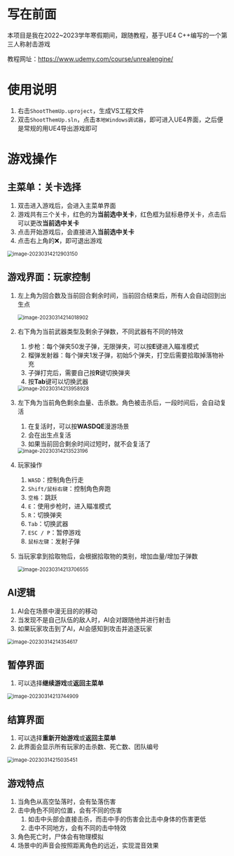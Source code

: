 # 写在前面

本项目是我在2022~2023学年寒假期间，跟随教程，基于UE4 C++编写的一个第三人称射击游戏

教程网址：https://www.udemy.com/course/unrealengine/

# 使用说明

1. 右击`ShootThemUp.uproject`，生成VS工程文件
2. 双击`ShootThemUp.sln`，点击`本地Windows调试器`，即可进入UE4界面，之后便是常规的用UE4导出游戏即可

# 游戏操作

## 主菜单：关卡选择

1. 双击进入游戏后，会进入主菜单界面
2. 游戏共有三个关卡，红色的为**当前选中关卡**，红色框为鼠标悬停关卡，点击后可以更改**当前选中关卡**
3. 点击开始游戏后，会直接进入**当前选中关卡**
4. 点击右上角的❌，即可退出游戏

<img src="AssetMarkdown/image-20230314212903150.png" alt="image-20230314212903150" style="zoom:80%;" />

## 游戏界面：玩家控制

1. 左上角为回合数及当前回合剩余时间，当前回合结束后，所有人会自动回到出生点

   <img src="AssetMarkdown/image-20230314214018902.png" alt="image-20230314214018902" style="zoom:80%;" />

2. 右下角为当前武器类型及剩余子弹数，不同武器有不同的特效

   1. 步枪：每个弹夹50发子弹，无限弹夹，可以按**E**键进入瞄准模式
   2. 榴弹发射器：每个弹夹1发子弹，初始5个弹夹，打空后需要拾取掉落物补充
   3. 子弹打完后，需要自己按**R**键切换弹夹
   4. 按**Tab**键可以切换武器

   <img src="AssetMarkdown/image-20230314213958928.png" alt="image-20230314213958928" style="zoom:80%;" />

3. 左下角为当前角色剩余血量、击杀数。角色被击杀后，一段时间后，会自动复活

   1. 在复活时，可以按**WASDQE**漫游场景
   2. 会在出生点复活
   3. 如果当前回合剩余时间过短时，就不会复活了

   <img src="AssetMarkdown/image-20230314213523196.png" alt="image-20230314213523196" style="zoom:80%;" />

4. 玩家操作

   1. `WASD`：控制角色行走
   2. `Shift/鼠标右键`：控制角色奔跑
   3. `空格`：跳跃
   4. `E`：使用步枪时，进入瞄准模式
   5. `R`：切换弹夹
   6. `Tab`：切换武器
   7. `ESC / P`：暂停游戏
   8. `鼠标左键`：发射子弹

5. 当玩家拿到拾取物后，会根据拾取物的类别，增加血量/增加子弹数

   <img src="AssetMarkdown/image-20230314213706555.png" alt="image-20230314213706555" style="zoom:80%;" />

## AI逻辑

1. AI会在场景中漫无目的的移动
2. 当发现不是自己队伍的敌人时，AI会对跟随他并进行射击
3. 如果玩家攻击到了AI，AI会感知到攻击并追逐玩家

<img src="AssetMarkdown/image-20230314214354617.png" alt="image-20230314214354617" style="zoom:80%;" />

## 暂停界面

1. 可以选择**继续游戏**或**返回主菜单**

<img src="AssetMarkdown/image-20230314213744909.png" alt="image-20230314213744909" style="zoom:80%;" />

## 结算界面

1. 可以选择**重新开始游戏**或**返回主菜单**
2. 此界面会显示所有玩家的击杀数、死亡数、团队编号

<img src="AssetMarkdown/image-20230314215035451.png" alt="image-20230314215035451" style="zoom:80%;" />

## 游戏特点

1. 当角色从高空坠落时，会有坠落伤害
2. 击中角色不同的位置，会有不同的伤害
   1. 如击中头部会直接击杀，而击中手的伤害会比击中身体的伤害更低
   2. 击中不同地方，会有不同的击中特效
3. 角色死亡时，尸体会有物理模拟
4. 场景中的声音会按照距离角色的远近，实现混音效果